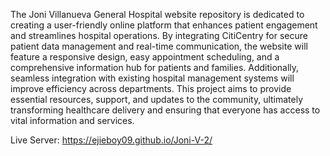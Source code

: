 The Joni Villanueva General Hospital website repository is dedicated to creating a user-friendly online platform that enhances patient engagement and streamlines hospital operations. By integrating CitiCentry for secure patient data management and real-time communication, the website will feature a responsive design, easy appointment scheduling, and a comprehensive information hub for patients and families. Additionally, seamless integration with existing hospital management systems will improve efficiency across departments. This project aims to provide essential resources, support, and updates to the community, ultimately transforming healthcare delivery and ensuring that everyone has access to vital information and services.

Live Server:
https://ejieboy09.github.io/Joni-V-2/
